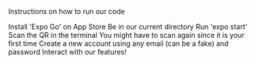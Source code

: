 Instructions on how to run our code

Install 'Expo Go' on App Store
Be in our current directory
Run 'expo start'
Scan the QR in the terminal
You might have to scan again since it is your first time
Create a new account using any email (can be a fake) and password
Interact with our features!

